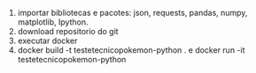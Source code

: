1. importar bibliotecas e pacotes: json, requests, pandas, numpy, matplotlib, Ipython. 
2. download repositorio do git
3. executar docker
4. docker build -t testetecnicopokemon-python .   e docker run -it testetecnicopokemon-python
